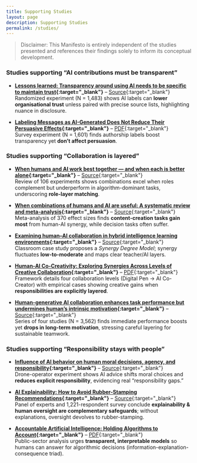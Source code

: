 ```yaml
---
title: Supporting Studies
layout: page
description: Supporting Studies
permalink: /studies/
---
```


> Disclaimer: This Manifesto is entirely independent of the studies presented and references their findings solely to inform its conceptual development.

### Studies supporting “AI contributions must be transparent”

- **[Lessons learned: Transparency around using AI needs to be specific to maintain trust](https://hsph.harvard.edu/health-communication/news/lessons-learned-transparency-around-using-ai-needs-to-be-specific-to-maintain-trust/){:target="_blank"}** – [Source](https://hsph.harvard.edu/health-communication/news/lessons-learned-transparency-around-using-ai-needs-to-be-specific-to-maintain-trust/){:target="_blank"}  
  Randomized experiment (N = 1,483) shows AI labels can **lower organisational trust** unless paired with precise source lists, highlighting nuance in disclosure.

- **[Labeling Messages as AI-Generated Does Not Reduce Their Persuasive Effects](https://arxiv.org/abs/2504.09865){:target="_blank"}** – [PDF](https://arxiv.org/pdf/2504.09865){:target="_blank"}  
  Survey experiment (N = 1,601) finds authorship labels boost transparency yet **don’t affect persuasion**.

### Studies supporting “Collaboration is layered”

- **[When humans and AI work best together — and when each is better alone](https://mitsloan.mit.edu/ideas-made-to-matter/when-humans-and-ai-work-best-together-and-when-each-better-alone){:target="_blank"}** – [Source](https://mitsloan.mit.edu/ideas-made-to-matter/when-humans-and-ai-work-best-together-and-when-each-better-alone){:target="_blank"}  
  Review of 106 experiments shows combinations excel when roles complement but underperform in algorithm-dominant tasks, underscoring **role-layer matching**.

- **[When combinations of humans and AI are useful: A systematic review and meta-analysis](https://www.nature.com/articles/s41562-024-02024-1){:target="_blank"}** – [Source](https://www.nature.com/articles/s41562-024-02024-1){:target="_blank"}  
  Meta-analysis of 370 effect sizes finds **content-creation tasks gain most** from human-AI synergy, while decision tasks often suffer.

- **[Examining human–AI collaboration in hybrid intelligence learning environments](https://www.nature.com/articles/s41599-025-05097-z){:target="_blank"}** – [Source](https://www.nature.com/articles/s41599-025-05097-z){:target="_blank"}  
  Classroom case study proposes a *Synergy Degree Model*; synergy fluctuates **low-to-moderate** and maps clear teacher/AI layers.

- **[Human-AI Co-Creativity: Exploring Synergies Across Levels of Creative Collaboration](https://arxiv.org/abs/2411.12527){:target="_blank"}** – [PDF](https://arxiv.org/pdf/2411.12527){:target="_blank"}  
  Framework details four collaboration levels (Digital Pen → AI Co-Creator) with empirical cases showing creative gains when **responsibilities are explicitly layered**.

- **[Human-generative AI collaboration enhances task performance but undermines human’s intrinsic motivation](https://www.nature.com/articles/s41598-025-98385-2){:target="_blank"}** – [Source](https://www.nature.com/articles/s41598-025-98385-2){:target="_blank"}  
  Series of four studies (N = 3,562) finds immediate performance boosts yet **drops in long-term motivation**, stressing careful layering for sustainable teamwork.

### Studies supporting “Responsibility stays with people”

- **[Influence of AI behavior on human moral decisions, agency, and responsibility](https://www.nature.com/articles/s41598-025-95587-6){:target="_blank"}** – [Source](https://www.nature.com/articles/s41598-025-95587-6){:target="_blank"}  
  Drone-operator experiment shows AI advice shifts moral choices and **reduces explicit responsibility**, evidencing real “responsibility gaps.”

- **[AI Explainability: How to Avoid Rubber-Stamping Recommendations](https://sloanreview.mit.edu/article/ai-explainability-how-to-avoid-rubber-stamping-recommendations/){:target="_blank"}** – [Source](https://sloanreview.mit.edu/article/ai-explainability-how-to-avoid-rubber-stamping-recommendations/){:target="_blank"}  
  Panel of experts and 1,221-respondent survey conclude **explainability & human oversight are complementary safeguards**; without explanations, oversight devolves to rubber-stamping.

- **[Accountable Artificial Intelligence: Holding Algorithms to Account](https://pmc.ncbi.nlm.nih.gov/articles/PMC8518786/){:target="_blank"}** – [PDF](https://pmc.ncbi.nlm.nih.gov/articles/PMC8518786/pdf){:target="_blank"}  
  Public-sector analysis urges **transparent, interpretable models** so humans can answer for algorithmic decisions (information-explanation-consequence triad).

